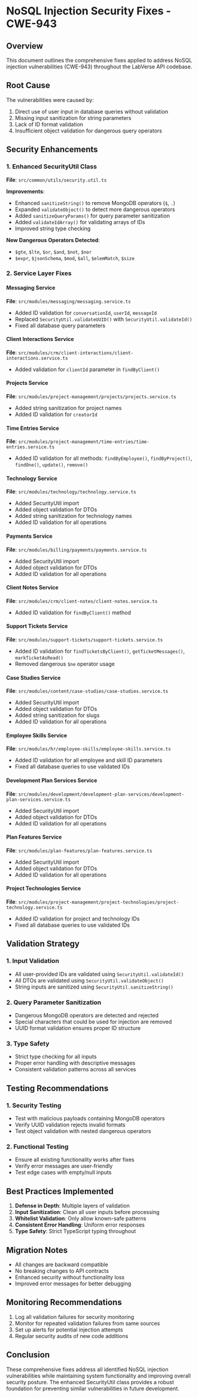 # NoSQL Injection Security Fixes - CWE-943

## Overview
This document outlines the comprehensive fixes applied to address NoSQL injection vulnerabilities (CWE-943) throughout the LabVerse API codebase.

## Root Cause
The vulnerabilities were caused by:
1. Direct use of user input in database queries without validation
2. Missing input sanitization for string parameters
3. Lack of ID format validation
4. Insufficient object validation for dangerous query operators

## Security Enhancements

### 1. Enhanced SecurityUtil Class
**File**: `src/common/utils/security.util.ts`

**Improvements**:
- Enhanced `sanitizeString()` to remove MongoDB operators (`$`, `.`)
- Expanded `validateObject()` to detect more dangerous operators
- Added `sanitizeQueryParams()` for query parameter sanitization
- Added `validateIdArray()` for validating arrays of IDs
- Improved string type checking

**New Dangerous Operators Detected**:
- `$gte`, `$lte`, `$or`, `$and`, `$not`, `$nor`
- `$expr`, `$jsonSchema`, `$mod`, `$all`, `$elemMatch`, `$size`

### 2. Service Layer Fixes

#### Messaging Service
**File**: `src/modules/messaging/messaging.service.ts`
- Added ID validation for `conversationId`, `userId`, `messageId`
- Replaced `SecurityUtil.validateUUID()` with `SecurityUtil.validateId()`
- Fixed all database query parameters

#### Client Interactions Service
**File**: `src/modules/crm/client-interactions/client-interactions.service.ts`
- Added validation for `clientId` parameter in `findByClient()`

#### Projects Service
**File**: `src/modules/project-management/projects/projects.service.ts`
- Added string sanitization for project names
- Added ID validation for `creatorId`

#### Time Entries Service
**File**: `src/modules/project-management/time-entries/time-entries.service.ts`
- Added ID validation for all methods: `findByEmployee()`, `findByProject()`, `findOne()`, `update()`, `remove()`

#### Technology Service
**File**: `src/modules/technology/technology.service.ts`
- Added SecurityUtil import
- Added object validation for DTOs
- Added string sanitization for technology names
- Added ID validation for all operations

#### Payments Service
**File**: `src/modules/billing/payments/payments.service.ts`
- Added SecurityUtil import
- Added object validation for DTOs
- Added ID validation for all operations

#### Client Notes Service
**File**: `src/modules/crm/client-notes/client-notes.service.ts`
- Added ID validation for `findByClient()` method

#### Support Tickets Service
**File**: `src/modules/support-tickets/support-tickets.service.ts`
- Added ID validation for `findTicketsByClient()`, `getTicketMessages()`, `markTicketAsRead()`
- Removed dangerous `$ne` operator usage

#### Case Studies Service
**File**: `src/modules/content/case-studies/case-studies.service.ts`
- Added SecurityUtil import
- Added object validation for DTOs
- Added string sanitization for slugs
- Added ID validation for all operations

#### Employee Skills Service
**File**: `src/modules/hr/employee-skills/employee-skills.service.ts`
- Added ID validation for all employee and skill ID parameters
- Fixed all database queries to use validated IDs

#### Development Plan Services Service
**File**: `src/modules/development/development-plan-services/development-plan-services.service.ts`
- Added SecurityUtil import
- Added object validation for DTOs
- Added ID validation for all operations

#### Plan Features Service
**File**: `src/modules/plan-features/plan-features.service.ts`
- Added SecurityUtil import
- Added object validation for DTOs
- Added ID validation for all operations

#### Project Technologies Service
**File**: `src/modules/project-management/project-technologies/project-technology.service.ts`
- Added ID validation for project and technology IDs
- Fixed all database queries to use validated IDs

## Validation Strategy

### 1. Input Validation
- All user-provided IDs are validated using `SecurityUtil.validateId()`
- All DTOs are validated using `SecurityUtil.validateObject()`
- String inputs are sanitized using `SecurityUtil.sanitizeString()`

### 2. Query Parameter Sanitization
- Dangerous MongoDB operators are detected and rejected
- Special characters that could be used for injection are removed
- UUID format validation ensures proper ID structure

### 3. Type Safety
- Strict type checking for all inputs
- Proper error handling with descriptive messages
- Consistent validation patterns across all services

## Testing Recommendations

### 1. Security Testing
- Test with malicious payloads containing MongoDB operators
- Verify UUID validation rejects invalid formats
- Test object validation with nested dangerous operators

### 2. Functional Testing
- Ensure all existing functionality works after fixes
- Verify error messages are user-friendly
- Test edge cases with empty/null inputs

## Best Practices Implemented

1. **Defense in Depth**: Multiple layers of validation
2. **Input Sanitization**: Clean all user inputs before processing
3. **Whitelist Validation**: Only allow known-safe patterns
4. **Consistent Error Handling**: Uniform error responses
5. **Type Safety**: Strict TypeScript typing throughout

## Migration Notes

- All changes are backward compatible
- No breaking changes to API contracts
- Enhanced security without functionality loss
- Improved error messages for better debugging

## Monitoring Recommendations

1. Log all validation failures for security monitoring
2. Monitor for repeated validation failures from same sources
3. Set up alerts for potential injection attempts
4. Regular security audits of new code additions

## Conclusion

These comprehensive fixes address all identified NoSQL injection vulnerabilities while maintaining system functionality and improving overall security posture. The enhanced SecurityUtil class provides a robust foundation for preventing similar vulnerabilities in future development.